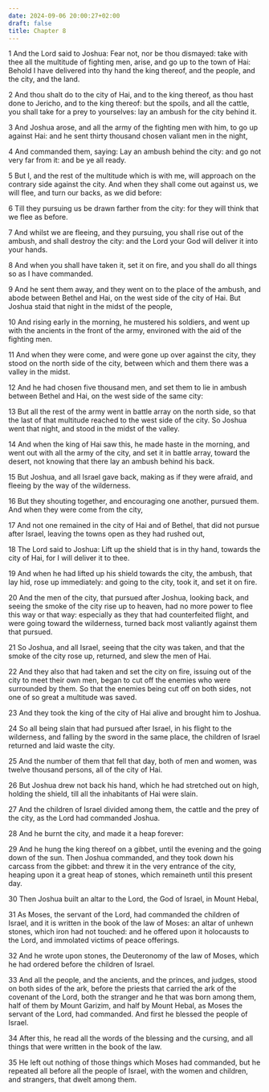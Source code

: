 ```yaml
---
date: 2024-09-06 20:00:27+02:00
draft: false
title: Chapter 8
---
```




1 And the Lord said to Joshua: Fear not, nor be thou dismayed: take with thee all the multitude of fighting men, arise, and go up to the town of Hai: Behold I have delivered into thy hand the king thereof, and the people, and the city, and the land.

2 And thou shalt do to the city of Hai, and to the king thereof, as thou hast done to Jericho, and to the king thereof: but the spoils, and all the cattle, you shall take for a prey to yourselves: lay an ambush for the city behind it.

3 And Joshua arose, and all the army of the fighting men with him, to go up against Hai: and he sent thirty thousand chosen valiant men in the night,

4 And commanded them, saying: Lay an ambush behind the city: and go not very far from it: and be ye all ready.

5 But I, and the rest of the multitude which is with me, will approach on the contrary side against the city. And when they shall come out against us, we will flee, and turn our backs, as we did before:

6 Till they pursuing us be drawn farther from the city: for they will think that we flee as before.

7 And whilst we are fleeing, and they pursuing, you shall rise out of the ambush, and shall destroy the city: and the Lord your God will deliver it into your hands.

8 And when you shall have taken it, set it on fire, and you shall do all things so as I have commanded.

9 And he sent them away, and they went on to the place of the ambush, and abode between Bethel and Hai, on the west side of the city of Hai. But Joshua staid that night in the midst of the people,

10 And rising early in the morning, he mustered his soldiers, and went up with the ancients in the front of the army, environed with the aid of the fighting men.

11 And when they were come, and were gone up over against the city, they stood on the north side of the city, between which and them there was a valley in the midst.

12 And he had chosen five thousand men, and set them to lie in ambush between Bethel and Hai, on the west side of the same city:

13 But all the rest of the army went in battle array on the north side, so that the last of that multitude reached to the west side of the city. So Joshua went that night, and stood in the midst of the valley.

14 And when the king of Hai saw this, he made haste in the morning, and went out with all the army of the city, and set it in battle array, toward the desert, not knowing that there lay an ambush behind his back.

15 But Joshua, and all Israel gave back, making as if they were afraid, and fleeing by the way of the wilderness.

16 But they shouting together, and encouraging one another, pursued them. And when they were come from the city,

17 And not one remained in the city of Hai and of Bethel, that did not pursue after Israel, leaving the towns open as they had rushed out,

18 The Lord said to Joshua: Lift up the shield that is in thy hand, towards the city of Hai, for I will deliver it to thee.

19 And when he had lifted up his shield towards the city, the ambush, that lay hid, rose up immediately: and going to the city, took it, and set it on fire.

20 And the men of the city, that pursued after Joshua, looking back, and seeing the smoke of the city rise up to heaven, had no more power to flee this way or that way: especially as they that had counterfeited flight, and were going toward the wilderness, turned back most valiantly against them that pursued.

21 So Joshua, and all Israel, seeing that the city was taken, and that the smoke of the city rose up, returned, and slew the men of Hai.

22 And they also that had taken and set the city on fire, issuing out of the city to meet their own men, began to cut off the enemies who were surrounded by them. So that the enemies being cut off on both sides, not one of so great a multitude was saved.

23 And they took the king of the city of Hai alive and brought him to Joshua.

24 So all being slain that had pursued after Israel, in his flight to the wilderness, and falling by the sword in the same place, the children of Israel returned and laid waste the city.

25 And the number of them that fell that day, both of men and women, was twelve thousand persons, all of the city of Hai.

26 But Joshua drew not back his hand, which he had stretched out on high, holding the shield, till all the inhabitants of Hai were slain.

27 And the children of Israel divided among them, the cattle and the prey of the city, as the Lord had commanded Joshua.

28 And he burnt the city, and made it a heap forever:

29 And he hung the king thereof on a gibbet, until the evening and the going down of the sun. Then Joshua commanded, and they took down his carcass from the gibbet: and threw it in the very entrance of the city, heaping upon it a great heap of stones, which remaineth until this present day.

30 Then Joshua built an altar to the Lord, the God of Israel, in Mount Hebal,

31 As Moses, the servant of the Lord, had commanded the children of Israel, and it is written in the book of the law of Moses: an altar of unhewn stones, which iron had not touched: and he offered upon it holocausts to the Lord, and immolated victims of peace offerings.

32 And he wrote upon stones, the Deuteronomy of the law of Moses, which he had ordered before the children of Israel.

33 And all the people, and the ancients, and the princes, and judges, stood on both sides of the ark, before the priests that carried the ark of the covenant of the Lord, both the stranger and he that was born among them, half of them by Mount Garizim, and half by Mount Hebal, as Moses the servant of the Lord, had commanded. And first he blessed the people of Israel.

34 After this, he read all the words of the blessing and the cursing, and all things that were written in the book of the law.

35 He left out nothing of those things which Moses had commanded, but he repeated all before all the people of Israel, with the women and children, and strangers, that dwelt among them.

